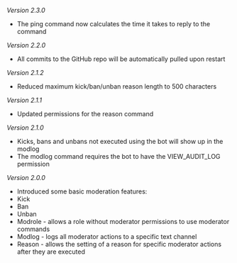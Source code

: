 *Version 2.3.0*
- The ping command now calculates the time it takes to reply to the command

*Version 2.2.0*
- All commits to the GitHub repo will be automatically pulled upon restart

*Version 2.1.2*
- Reduced maximum kick/ban/unban reason length to 500 characters

*Version 2.1.1*
- Updated permissions for the reason command

*Version 2.1.0*
- Kicks, bans and unbans not executed using the bot will show up in the modlog
- The modlog command requires the bot to have the VIEW_AUDIT_LOG permission

*Version 2.0.0*
- Introduced some basic moderation features:
- Kick
- Ban
- Unban
- Modrole - allows a role without moderator permissions to use moderator commands
- Modlog - logs all moderator actions to a specific text channel
- Reason - allows the setting of a reason for specific moderator actions after they are executed
